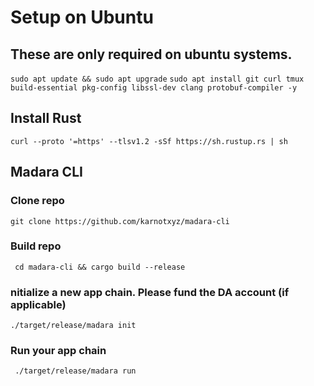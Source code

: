 # Setup on Ubuntu

## These are only required on ubuntu systems.
```sudo apt update && sudo apt upgrade```
```sudo apt install git curl tmux build-essential pkg-config libssl-dev clang protobuf-compiler -y```
## Install Rust
```curl --proto '=https' --tlsv1.2 -sSf https://sh.rustup.rs | sh```
## Madara CLI
### Clone repo
```git clone https://github.com/karnotxyz/madara-cli```
### Build repo
``` cd madara-cli && cargo build --release```
### nitialize a new app chain. Please fund the DA account (if applicable)
```./target/release/madara init```
### Run your app chain
``` ./target/release/madara run```
